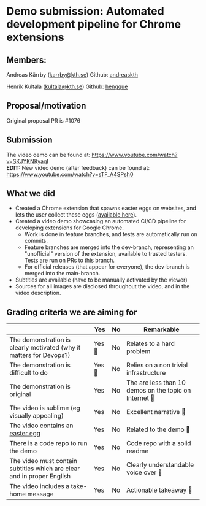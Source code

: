 # Demo submission: Automated development pipeline for Chrome extensions

## Members:

Andreas Kärrby (karrby@kth.se)
Github: [andreaskth](https://github.com/andreaskth)

Henrik Kultala (kultala@kth.se)
Github: [hengque](https://github.com/hengque)

## Proposal/motivation

Original proposal PR is #1076 

## Submission

The video demo can be found at: https://www.youtube.com/watch?v=SKJYKNKyaqI  
**EDIT:** New video demo (after feedback) can be found at: https://www.youtube.com/watch?v=sTF_A4SPsh0

## What we did

- Created a Chrome extension that spawns easter eggs on websites, and lets the user collect these eggs ([available here](https://chrome.google.com/webstore/detail/easter-eggstension/lkeplkoegchdobbdodnocghcikijbnfm?hl=en)).
- Created a video demo showcasing an automated CI/CD pipeline for developing extensions for Google Chrome.
  - Work is done in feature branches, and tests are automatically run on commits.
  - Feature branches are merged into the dev-branch, representing an "unofficial" version of the extension, available to trusted testers. Tests are run on PRs to this branch.
  - For official releases (that appear for everyone), the dev-branch is merged into the main-branch.
- Subtitles are available (have to be manually activated by the viewer)
- Sources for all images are disclosed throughout the video, and in the video description.

## Grading criteria we are aiming for

|                                             | Yes | No | Remarkable |
|-------------------------------------------- | ----|----|-------------|
|The demonstration is clearly motivated (why it matters for Devops?) | Yes 🐰 | No | Relates to a hard problem |
|The demonstration is difficult to do | Yes 🐣 | No | Relies on a non trivial infrastructure |
|The demonstration is original | Yes | No | The are less than 10 demos on the topic on Internet 🌷 |
|The video is sublime (eg visually appealing) | Yes | No | Excellent narrative 🐰 |
|The video contains an [easter egg](https://github.com/OrkoHunter/python-easter-eggs) | Yes | No | Related to the demo 🐣 |
|There is a code repo to run the demo  | Yes | No | Code repo with a solid readme |
|The video must contain subtitles which are clear and in proper English | Yes | No | Clearly understandable voice over 🌷 |
|The video includes a take-home message | Yes | No | Actionable takeaway 🐰 |
